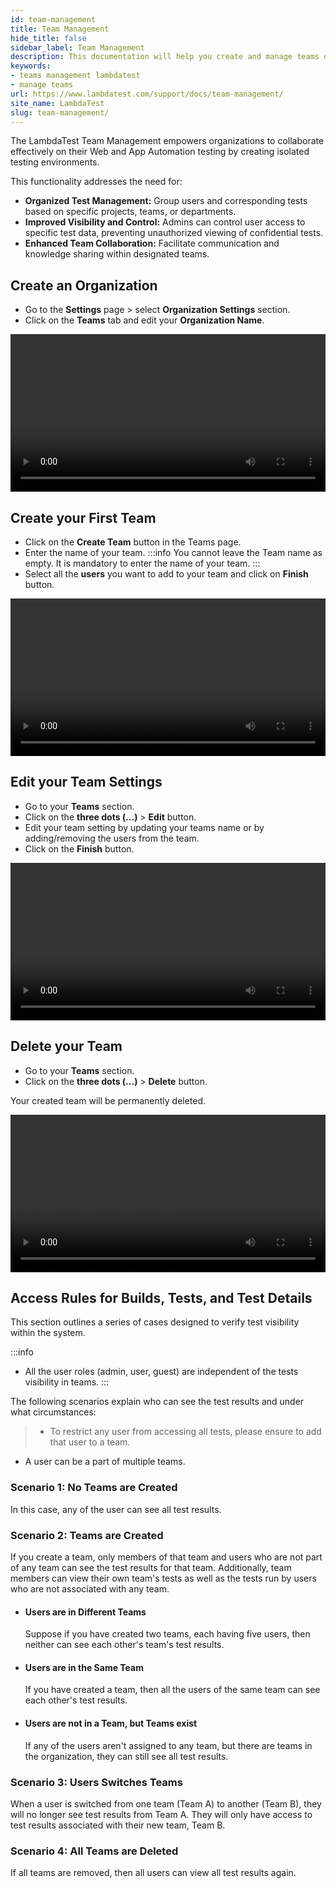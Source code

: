 ```yaml
---
id: team-management
title: Team Management
hide_title: false
sidebar_label: Team Management
description: This documentation will help you create and manage teams on LambdaTest.
keywords:
- teams management lambdatest
- manage teams
url: https://www.lambdatest.com/support/docs/team-management/
site_name: LambdaTest
slug: team-management/
---
```


<script type="application/ld+json"
      dangerouslySetInnerHTML={{ __html: JSON.stringify({
       "@context": "https://schema.org",
        "@type": "BreadcrumbList",
        "itemListElement": [{
          "@type": "ListItem",
          "position": 1,
          "name": "Home",
          "item": "https://www.lambdatest.com"
        },{
          "@type": "ListItem",
          "position": 2,
          "name": "Support",
          "item": "https://www.lambdatest.com/support/docs/"
        },{
          "@type": "ListItem",
          "position": 3,
          "name": "Settings and Security",
          "item": "https://www.lambdatest.com/support/docs/team-management/"
        }]
      })
    }}
></script>

The LambdaTest Team Management empowers organizations to collaborate effectively on their Web and App Automation testing by creating isolated testing environments.

This functionality addresses the need for:

- **Organized Test Management:** Group users and corresponding tests based on specific projects, teams, or departments.
- **Improved Visibility and Control:** Admins can control user access to specific test data, preventing unauthorized viewing of confidential tests.
- **Enhanced Team Collaboration:** Facilitate communication and knowledge sharing within designated teams.

## Create an Organization

- Go to the **Settings** page > select **Organization Settings** section.
- Click on the **Teams** tab and edit your **Organization Name**.

<video class="right-side" width="100%" controls id="vid">
<source src= {require('../assets/videos/team-management/1.mp4').default} type="video/mp4" />
</video>

## Create your First Team

- Click on the **Create Team** button in the Teams page.
- Enter the name of your team.
:::info
You cannot leave the Team name as empty. It is mandatory to enter the name of your team.
:::
- Select all the **users** you want to add to your team and click on **Finish** button.

<video class="right-side" width="100%" controls id="vid">
<source src= {require('../assets/videos/team-management/2.mp4').default} type="video/mp4" />
</video>

## Edit your Team Settings

- Go to your **Teams** section.
- Click on the **three dots (...)** > **Edit** button.
- Edit your team setting by updating your teams name or by adding/removing the users from the team.
- Click on the **Finish** button.

<video class="right-side" width="100%" controls id="vid">
<source src= {require('../assets/videos/team-management/3.mp4').default} type="video/mp4" />
</video>

## Delete your Team

- Go to your **Teams** section.
- Click on the **three dots (...)** > **Delete** button.

Your created team will be permanently deleted.

<video class="right-side" width="100%" controls id="vid">
<source src= {require('../assets/videos/team-management/4.mp4').default} type="video/mp4" />
</video>

## Access Rules for Builds, Tests, and Test Details

This section outlines a series of cases designed to verify test visibility within the system.

:::info
- All the user roles (admin, user, guest) are independent of the tests visibility in teams.
:::

The following scenarios explain who can see the test results and under what circumstances:

> - To restrict any user from accessing all tests, please ensure to add that user to a team.
- A user can be a part of multiple teams.

### Scenario 1: No Teams are Created
In this case, any of the user can see all test results.

### Scenario 2: Teams are Created
If you create a team, only members of that team and users who are not part of any team can see the test results for that team. Additionally, team members can view their own team's tests as well as the tests run by users who are not associated with any team.

- #### Users are in Different Teams
  Suppose if you have created two teams, each having five users, then neither can see each other's team's test results.

- #### Users are in the Same Team
  If you have created a team, then all the users of the same team can see each other's test results.

- #### Users are not in a Team, but Teams exist
  If any of the users aren't assigned to any team, but there are teams in the organization, they can still see all test results.

### Scenario 3: Users Switches Teams
When a user is switched from one team (Team A) to another (Team B), they will no longer see test results from Team A. They will only have access to test results associated with their new team, Team B.

### Scenario 4: All Teams are Deleted
If all teams are removed, then all users can view all test results again.

